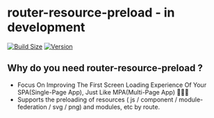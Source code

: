 # router-resource-preload - in development
[![Build Size](https://img.shields.io/bundlephobia/minzip/router-resource-preload?label=bundle%20size)](https://bundlephobia.com/result?p=router-resource-preload)
[![Version](https://img.shields.io/npm/v/router-resource-preload?style=flat)](https://www.npmjs.com/package/router-resource-preload)

## Why do you need router-resource-preload ?
- Focus On Improving The First Screen Loading Experience Of Your SPA(Single-Page App), Just Like MPA(Multi-Page App) 🚀🚀🚀
- Supports the preloading of resources ( js / component / module-federation / svg / png) and modules, etc by route.

